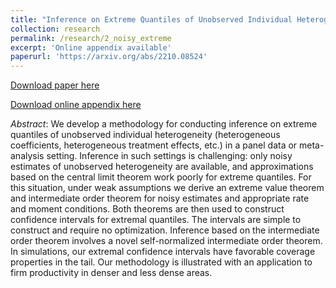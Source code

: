 ```yaml
---
title: "Inference on Extreme Quantiles of Unobserved Individual Heterogeneity"
collection: research
permalink: /research/2_noisy_extreme
excerpt: 'Online appendix available'
paperurl: 'https://arxiv.org/abs/2210.08524'
---
```



[Download paper here](https://arxiv.org/abs/2210.08524)

[Download online appendix here](/files/2_noisyExtremeSupplement.pdf)

*Abstract*: We develop a methodology for conducting inference on extreme quantiles of unobserved individual heterogeneity (heterogeneous coefficients, heterogeneous treatment effects, etc.) in a panel data or meta-analysis setting. Inference in such settings is challenging: only noisy estimates of unobserved heterogeneity are available, and approximations based on the central limit theorem work poorly for extreme quantiles. For this situation, under weak assumptions we derive an extreme value theorem and intermediate order theorem for noisy estimates and appropriate rate and moment conditions. Both theorems are then used to construct confidence intervals for extremal quantiles. The intervals are simple to construct and require no optimization. Inference based on the intermediate order theorem involves a novel self-normalized intermediate order theorem. In simulations, our extremal confidence intervals have favorable coverage properties in the tail. Our methodology is illustrated with an application to firm productivity in denser and less dense areas.
